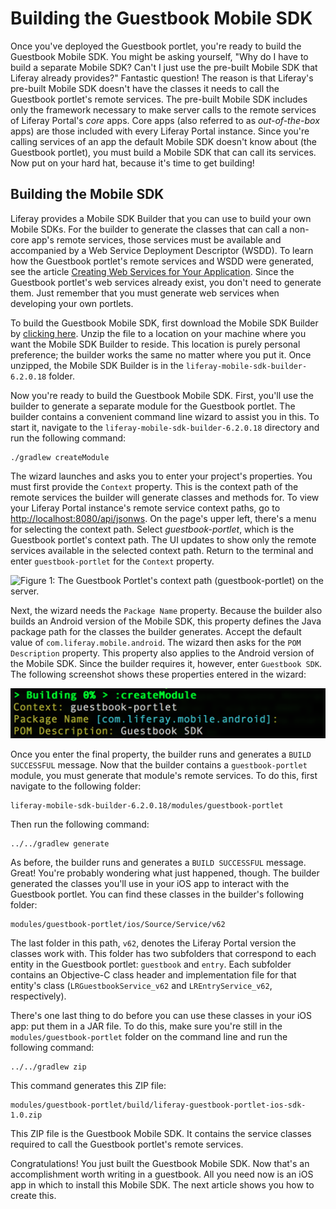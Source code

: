 # Building the Guestbook Mobile SDK [](id=building-the-guestbook-mobile-sdk-ios)

Once you've deployed the Guestbook portlet, you're ready to build the Guestbook
Mobile SDK. You might be asking yourself, "Why do I have to build a separate
Mobile SDK? Can't I just use the pre-built Mobile SDK that Liferay already
provides?" Fantastic question! The reason is that Liferay's pre-built Mobile SDK
doesn't have the classes it needs to call the Guestbook portlet's remote
services. The pre-built Mobile SDK includes only the framework necessary to make
server calls to the remote services of Liferay Portal's *core* apps. Core apps
(also referred to as *out-of-the-box* apps) are those included with every
Liferay Portal instance. Since you're calling services of an app the default
Mobile SDK doesn't know about (the Guestbook portlet), you must build a Mobile 
SDK that can call its services. Now put on your hard hat, because it's time to 
get building! 

## Building the Mobile SDK [](id=building-the-mobile-sdk)

Liferay provides a Mobile SDK Builder that you can use to build your own Mobile 
SDKs. For the builder to generate the classes that can call a non-core app's 
remote services, those services must be available and accompanied by a Web 
Service Deployment Descriptor (WSDD). To learn how the Guestbook portlet's 
remote services and WSDD were generated, see the article 
[Creating Web Services for Your Application](/develop/tutorials/-/knowledge_base/6-2/creating-web-services-for-your-application). 
Since the Guestbook portlet's web services already exist, you don't need to 
generate them. Just remember that you must generate web services when developing 
your own portlets. 

To build the Guestbook Mobile SDK, first download the Mobile SDK Builder by 
[clicking here](https://github.com/liferay/liferay-mobile-sdk/archive/builder-6.2.0.18.zip). 
Unzip the file to a location on your machine where you want the Mobile SDK 
Builder to reside. This location is purely personal preference; the builder 
works the same no matter where you put it. Once unzipped, the Mobile SDK Builder 
is in the `liferay-mobile-sdk-builder-6.2.0.18` folder. 

Now you're ready to build the Guestbook Mobile SDK. First, you'll use the 
builder to generate a separate module for the Guestbook portlet. The builder 
contains a convenient command line wizard to assist you in this. To start it, 
navigate to the `liferay-mobile-sdk-builder-6.2.0.18` directory and run the 
following command: 

    ./gradlew createModule

The wizard launches and asks you to enter your project's properties. You must 
first provide the `Context` property. This is the context path of the remote 
services the builder will generate classes and methods for. To view your 
Liferay Portal instance's remote service context paths, go to 
[http://localhost:8080/api/jsonws](http://localhost:8080/api/jsonws). 
On the page's upper left, there's a menu for selecting the context path. Select 
*guestbook-portlet*, which is the Guestbook portlet's context path. The UI 
updates to show only the remote services available in the selected context path. 
Return to the terminal and enter `guestbook-portlet` for the `Context` property. 

![Figure 1: The Guestbook Portlet's context path (guestbook-portlet) on the server.](../../../images/remote-services-context.png)

Next, the wizard needs the `Package Name` property. Because the builder also 
builds an Android version of the Mobile SDK, this property defines the Java 
package path for the classes the builder generates. Accept the default value of 
`com.liferay.mobile.android`. The wizard then asks for the `POM Description` 
property. This property also applies to the Android version of the Mobile SDK. 
Since the builder requires it, however, enter `Guestbook SDK`. The following 
screenshot shows these properties entered in the wizard: 

![Figure 2: To build your Mobile SDK, you must enter values for the `Context`, `Package Name`, and `POM Description` properties. The blue values in square brackets are defaults.](../../../images/mobile-sdk-build-wizard.png)

Once you enter the final property, the builder runs and generates a 
`BUILD SUCCESSFUL` message. Now that the builder contains a `guestbook-portlet` 
module, you must generate that module's remote services. To do this, first 
navigate to the following folder: 

    liferay-mobile-sdk-builder-6.2.0.18/modules/guestbook-portlet

Then run the following command:

    ../../gradlew generate

As before, the builder runs and generates a `BUILD SUCCESSFUL` message. Great! 
You're probably wondering what just happened, though. The builder generated the 
classes you'll use in your iOS app to interact with the Guestbook portlet. You 
can find these classes in the builder's following folder: 

    modules/guestbook-portlet/ios/Source/Service/v62

The last folder in this path, `v62`, denotes the Liferay Portal version the 
classes work with. This folder has two subfolders that correspond to each entity 
in the Guestbook portlet: `guestbook` and `entry`. Each subfolder contains an 
Objective-C class header and implementation file for that entity's class 
(`LRGuestbookService_v62` and `LREntryService_v62`, respectively). 

There's one last thing to do before you can use these classes in your iOS app: 
put them in a JAR file. To do this, make sure you're still in the 
`modules/guestbook-portlet` folder on the command line and run the following 
command: 

    ../../gradlew zip

This command generates this ZIP file: 

    modules/guestbook-portlet/build/liferay-guestbook-portlet-ios-sdk-1.0.zip

This ZIP file is the Guestbook Mobile SDK. It contains the service classes 
required to call the Guestbook portlet's remote services. 

Congratulations! You just built the Guestbook Mobile SDK. Now that's an 
accomplishment worth writing in a guestbook. All you need now is an iOS app 
in which to install this Mobile SDK. The next article shows you how to create 
this. 
